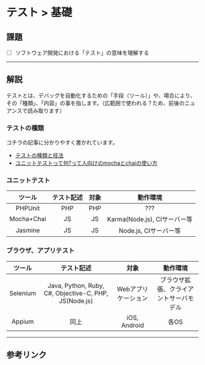 # テスト > 基礎

## 課題

- [ ] ソフトウェア開発における「テスト」の意味を理解する

---

## 解説

テストとは、デバッグを自動化するための「手段（ツール）」や、場合により、その「種類」、「内容」の事を指します。（広範囲で使われる？ため、前後のニュアンスで読み取ります）

<a name="type"></a>
### テストの種類

コチラの記事に分かりやすく書かれています。

- [テストの種類と技法](http://qiita.com/ktarow/items/8c3d94d6c21a0c86b799)
- [ユニットテストって何?って人向けのmochaとchaiの使い方](http://qiita.com/y_hokkey/items/f73ea6b3d5f6902396b6)

### ユニットテスト

| ツール | テスト記述 | 対象 | 動作環境 |
|:-:|:-:|:-:|:-:|
| PHPUnit | PHP | PHP | ??? |
| Mocha+Chai | JS | JS | Karma(Node.js), CIサーバー等 |
| Jasmine | JS | JS | Node.js, CIサーバー等  |

### ブラウザ、アプリテスト

| ツール | テスト記述 | 対象 | 動作環境 |
|:-:|:-:|:-:|:-:|
| Selenium | Java, Python, Ruby, C#, Objective-C, PHP, JS(Node.js) | Webアプリケーション | ブラウザ拡張、クライアントサーバモデル |
| Appium | 同上 | iOS, Android | 各OS |

---

## 参考リンク
